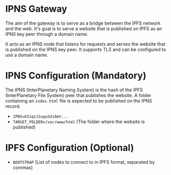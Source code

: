 # IPNS Gateway

The aim of the gateway is to serve as a bridge between the IPFS network and the web.
It's goal is to serve a website that is published on IPFS as an IPNS key peer through a domain name.

It acts as an IPNS node that listens for requests and serves the website that is published on the IPNS key peer.
It supports TLS and can be configured to use a domain name.

# IPNS Configuration (Mandatory)

The IPNS (InterPlanetary Naming System) is the hash of the IPFS (InterPlanetary File System) peer that publishes the website. A folder containing an `index.html` file is expected to be published on the IPNS record.

- `IPNS=k51qzi5uqu5di6mt...`
- `TARGET_FOLDER=/var/www/html` (The folder where the website is published)

# IPFS Configuration (Optional)
- `BOOTSTRAP` (List of nodes to connect to in IPFS format, separated by commas)